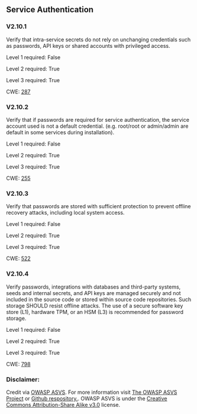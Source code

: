 ##  Service Authentication

### V2.10.1

Verify that intra-service secrets do not rely on unchanging credentials such as passwords, API keys or shared accounts with privileged access.

Level 1 required: False

Level 2 required: True

Level 3 required: True

CWE: [287](https://cwe.mitre.org/data/definitions/287)

### V2.10.2

Verify that if passwords are required for service authentication, the service account used is not a default credential. (e.g. root/root or admin/admin are default in some services during installation).

Level 1 required: False

Level 2 required: True

Level 3 required: True

CWE: [255](https://cwe.mitre.org/data/definitions/255)

### V2.10.3

Verify that passwords are stored with sufficient protection to prevent offline recovery attacks, including local system access.

Level 1 required: False

Level 2 required: True

Level 3 required: True

CWE: [522](https://cwe.mitre.org/data/definitions/522)

### V2.10.4

Verify passwords, integrations with databases and third-party systems, seeds and internal secrets, and API keys are managed securely and not included in the source code or stored within source code repositories. Such storage SHOULD resist offline attacks. The use of a secure software key store (L1), hardware TPM, or an HSM (L3) is recommended for password storage.

Level 1 required: False

Level 2 required: True

Level 3 required: True

CWE: [798](https://cwe.mitre.org/data/definitions/798)



### Disclaimer:

Credit via [OWASP ASVS](https://owasp.org/www-project-application-security-verification-standard/). For more information visit [The OWASP ASVS Project](https://owasp.org/www-project-application-security-verification-standard/) or [Github respository.](https://github.com/OWASP/ASVS). OWASP ASVS is under the [Creative Commons Attribution-Share Alike v3.0](https://creativecommons.org/licenses/by-sa/3.0/) license.
